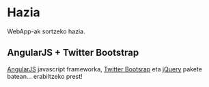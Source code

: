 Hazia
=====

WebApp-ak sortzeko hazia.

AngularJS + Twitter Bootstrap
-----------------------------

[AngularJS](http://angularjs.org) javascript frameworka, [Twitter Bootsrap](http://twitter.github.com/bootstrap/index.html) eta [jQuery](http://jquery.com) pakete batean... erabiltzeko prest!

